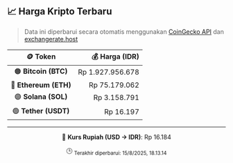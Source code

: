 

<!-- HARGA_KRIPTO -->
## 📈 Harga Kripto Terbaru

> Data ini diperbarui secara otomatis menggunakan [CoinGecko API](https://www.coingecko.com/) dan [exchangerate.host](https://exchangerate.host/)

<div align="center">

| 🪙 Token | 💰 Harga (IDR) |
|:------:|---------------:|
| 🟠 **Bitcoin (BTC)**   | Rp 1.927.956.678 |
| 🔵 **Ethereum (ETH)**  | Rp 75.179.062 |
| 🟣 **Solana (SOL)**    | Rp 3.158.791 |
| 🟢 **Tether (USDT)**   | Rp 16.197 |

---

💱 **Kurs Rupiah (USD → IDR)**: Rp 16.184

🕒 <sub>Terakhir diperbarui: 15/8/2025, 18.13.14</sub>

</div>
<!-- /HARGA_KRIPTO -->